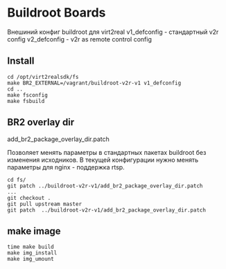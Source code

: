 # Buildroot Boards
Внешиний конфиг buildroot для virt2real
v1_defconfig - стандартный v2r config
v2_defconfig - v2r as remote control config

## Install

```
cd /opt/virt2realsdk/fs
make BR2_EXTERNAL=/vagrant/buildroot-v2r-v1 v1_defconfig
cd ..
make fsconfig
make fsbuild
```

## BR2 overlay dir

add_br2_package_overlay_dir.patch

Позволяет менять параметры в стандартных пакетах buildroot без изменения исходников.
В текущей конфигурации нужно менять параметры для nginx - поддержка rtsp.

```
cd fs/
git patch ../buildroot-v2r-v1/add_br2_package_overlay_dir.patch
...
git checkout .
git pull upstream master
git patch  ../buildroot-v2r-v1/add_br2_package_overlay_dir.patch
```
## make image

```
time make build
make img_install
make img_umount
```

